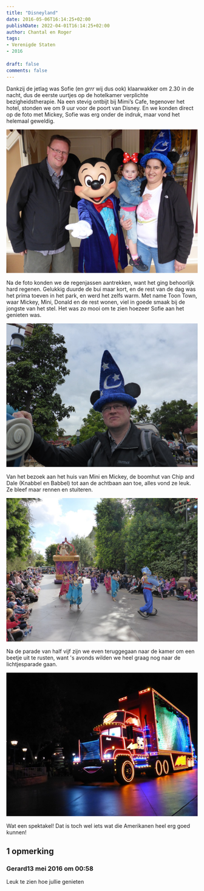 ```yaml
---
title: "Disneyland"
date: 2016-05-06T16:14:25+02:00
publishDate: 2022-04-01T16:14:25+02:00
author: Chantal en Roger
tags:
- Verenigde Staten
- 2016

draft: false
comments: false
---
```


Dankzij de jetlag was Sofie (en *grrr* wij dus ook) klaarwakker om 2.30 in de nacht, dus de eerste uurtjes op de hotelkamer verplichte bezigheidstherapie. Na een stevig ontbijt bij Mimi’s Cafe, tegenover het hotel, stonden we om 9 uur voor de poort van Disney. En we konden direct op de foto met Mickey, Sofie was erg onder de indruk, maar vond het helemaal geweldig.

![Disney](./images/P10308754.jpg)

Na de foto konden we de regenjassen aantrekken, want het ging behoorlijk hard regenen. Gelukkig duurde de bui maar kort, en de rest van de dag was het prima toeven in het park, en werd het zelfs warm. Met name Toon Town, waar Mickey, Mini, Donald en de rest wonen, viel in goede smaak bij de jongste van het stel. Het was zo mooi om te zien hoezeer Sofie aan het genieten was.

![Disney](./images/P10308914.jpg)

Van het bezoek aan het huis van Mini en Mickey, de boomhut van Chip and Dale (Knabbel en Babbel) tot aan de achtbaan aan toe, alles vond ze leuk. Ze bleef maar rennen en stuiteren.

![Disney](./images/P10309154.jpg)

Na de parade van half vijf zijn we even teruggegaan naar de kamer om een beetje uit te rusten, want 's avonds wilden we heel graag nog naar de lichtjesparade gaan.

![Disney](./images/P10309374.jpg)

Wat een spektakel! Dat is toch wel iets wat die Amerikanen heel erg goed kunnen!

## 1 opmerking

### Gerard13 mei 2016 om 00:58

Leuk te zien hoe jullie genieten

